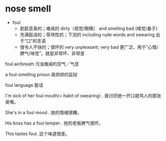 # nose smell

- foul
  - 肮脏恶臭的；难闻的 dirty（视觉/眼睛） and smelling bad (嗅觉/鼻子)
  - 充满脏话的；辱骂性的；下流的 including rude words and swearing 出于“口”的言语
  - 很令人不快的；很坏的 very unpleasant; very bad 更广泛，用于“心情/脾气/味觉”，就是非常坏、非常差

foul air/breath
污浊难闻的空气╱气息

a foul-smelling prison
臭烘烘的监狱

foul language
脏话

I'm sick of her foul mouth(= habit of swearing) .
我讨厌她一开口就骂人的那张臭嘴。

She's in a foul mood .
她的情绪很糟。

His boss has a foul temper .
他的老板脾气很坏。

This tastes foul.
这个味道很差。







